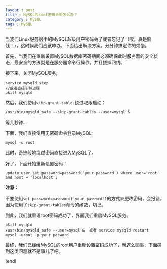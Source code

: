 ```yaml
---
layout : post
title : MySQL的root密码丢失怎么办？
category : MySQL
tags : MySQL
---
```

当我们Linux服务器中的MySQL超级用户密码丢了或者忘记了（唉，真是脑残！），这时候我们应该咋办，下面给出解决方案，分分钟搞定你的烦恼。

首先，当我们在重新设置MySQL数据库密码期间必须确保此时服务器的安全状态，最安全的方法就是在服务器命令行操作，并且拔掉网线。

接下来，关闭MySQL服务;

	service mysqld stop
	//或者直接干掉进程
	pkill mysqld

<!--more-->

然后，我们使用`skip-grant-tables`绕过权限启动：

	/usr/bin/mysqld_safe --skip-grant-tables --user=mysql &

等几秒钟...

下面，我们直接使用无密码命令登录MySQL:

	mysql -u root

此时，奇迹般地绕过密码直接进入MySQL了。

好了，下面开始重新设置密码：

	update user set password=password('your password') where user='root' and host = 'localhost';

**注意：**

不要使用`set password=password('your pasword')`的方式来更改密码，会报错，因为使用了`skip-grant-tables`命令的缘故，切记。

到此，我们就重设root密码成功了，界面我们重启MySQL服务。

	pkill mysqld
	/usr/bin/mysqld_safe --user=mysql &  或者 service mysqld restart
	mysql -uroot -p your pasword

最终，我们已经给MySQL的root用户重新设置密码成功了，就这么回事，下面碰到这类问题就不是事儿了吧。

(end)